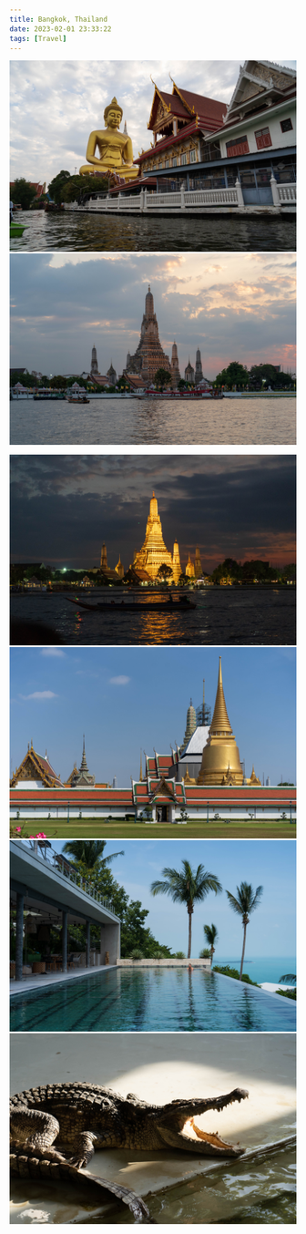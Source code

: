 ```yaml
---
title: Bangkok, Thailand
date: 2023-02-01 23:33:22
tags: [Travel]
---
```


![](1.jpg)
![](2.jpg)

![](3.jpg)
![](4.jpg)
![](5.jpg)
![](6.jpg)
